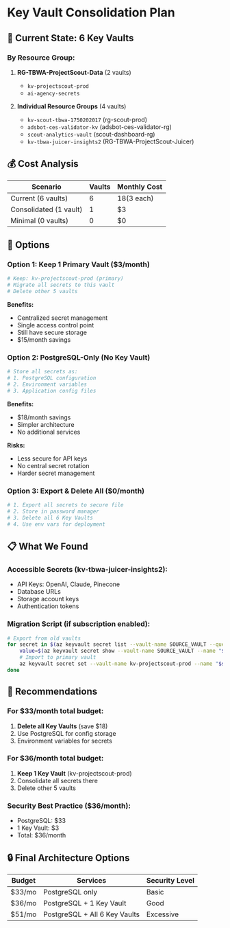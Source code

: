 # Key Vault Consolidation Plan

## 🔐 Current State: 6 Key Vaults

### By Resource Group:
1. **RG-TBWA-ProjectScout-Data** (2 vaults)
   - `kv-projectscout-prod`
   - `ai-agency-secrets`

2. **Individual Resource Groups** (4 vaults)
   - `kv-scout-tbwa-1750202017` (rg-scout-prod)
   - `adsbot-ces-validator-kv` (adsbot-ces-validator-rg)
   - `scout-analytics-vault` (scout-dashboard-rg)
   - `kv-tbwa-juicer-insights2` (RG-TBWA-ProjectScout-Juicer)

## 💰 Cost Analysis

| Scenario | Vaults | Monthly Cost |
|----------|--------|--------------|
| Current (6 vaults) | 6 | $18 ($3 each) |
| Consolidated (1 vault) | 1 | $3 |
| Minimal (0 vaults) | 0 | $0 |

## 🎯 Options

### Option 1: Keep 1 Primary Vault ($3/month)
```bash
# Keep: kv-projectscout-prod (primary)
# Migrate all secrets to this vault
# Delete other 5 vaults
```

**Benefits:**
- Centralized secret management
- Single access control point
- Still have secure storage
- $15/month savings

### Option 2: PostgreSQL-Only (No Key Vault)
```bash
# Store all secrets as:
# 1. PostgreSQL configuration
# 2. Environment variables
# 3. Application config files
```

**Benefits:**
- $18/month savings
- Simpler architecture
- No additional services

**Risks:**
- Less secure for API keys
- No central secret rotation
- Harder secret management

### Option 3: Export & Delete All ($0/month)
```bash
# 1. Export all secrets to secure file
# 2. Store in password manager
# 3. Delete all 6 Key Vaults
# 4. Use env vars for deployment
```

## 📋 What We Found

### Accessible Secrets (kv-tbwa-juicer-insights2):
- API Keys: OpenAI, Claude, Pinecone
- Database URLs
- Storage account keys
- Authentication tokens

### Migration Script (if subscription enabled):
```bash
# Export from old vaults
for secret in $(az keyvault secret list --vault-name SOURCE_VAULT --query "[].name" -o tsv); do
    value=$(az keyvault secret show --vault-name SOURCE_VAULT --name "$secret" --query "value" -o tsv)
    # Import to primary vault
    az keyvault secret set --vault-name kv-projectscout-prod --name "$secret" --value "$value"
done
```

## 🚀 Recommendations

### For $33/month total budget:
1. **Delete all Key Vaults** (save $18)
2. Use PostgreSQL for config storage
3. Environment variables for secrets

### For $36/month total budget:
1. **Keep 1 Key Vault** (kv-projectscout-prod)
2. Consolidate all secrets there
3. Delete other 5 vaults

### Security Best Practice ($36/month):
- PostgreSQL: $33
- 1 Key Vault: $3
- Total: $36/month

## 🔒 Final Architecture Options

| Budget | Services | Security Level |
|--------|----------|---------------|
| $33/mo | PostgreSQL only | Basic |
| $36/mo | PostgreSQL + 1 Key Vault | Good |
| $51/mo | PostgreSQL + All 6 Key Vaults | Excessive |